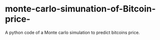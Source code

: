 # monte-carlo-simunation-of-Bitcoin-price-
A python code of a Monte carlo simulation to predict bitcoins price.
